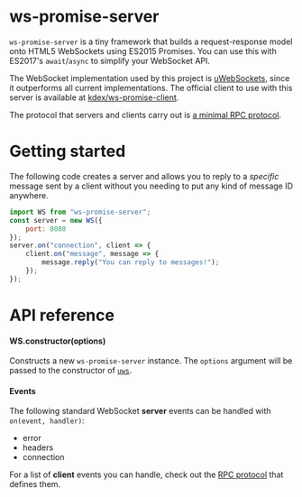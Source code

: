 # ws-promise-server
`ws-promise-server` is a tiny framework that builds a request-response model onto HTML5 WebSockets using ES2015 Promises. You can use this with ES2017's `await`/`async` to simplify your WebSocket API.

The WebSocket implementation used by this project is [uWebSockets](https://github.com/uWebSockets/uWebSockets), since it outperforms all current implementations. The official client to use with this server is available at [kdex/ws-promise-client](https://github.com/kdex/ws-promise-client).

The protocol that servers and clients carry out is [a minimal RPC protocol](https://github.com/kdex/ws-rpc-client).

# Getting started
The following code creates a server and allows you to reply to a *specific* message sent by a client without you needing to put any kind of message ID anywhere.
```js
import WS from "ws-promise-server";
const server = new WS({
	port: 8080
});
server.on("connection", client => {
	client.on("message", message => {
		message.reply("You can reply to messages!");
	});
});
```
# API reference
#### WS.constructor(options)
Constructs a new `ws-promise-server` instance. The `options` argument will be passed to the constructor of [`uws`](https://github.com/uWebSockets/uWebSockets).

#### Events
The following standard WebSocket **server** events can be handled with `on(event, handler)`:
- error
- headers
- connection

For a list of **client** events you can handle, check out the [RPC protocol](https://github.com/kdex/ws-rpc-client) that defines them.